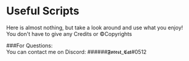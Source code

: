 # Useful Scripts
Here is almost nothing, but take a look around and use what you enjoy!<br />
You don't have to give any Credits or &copy;Copyrights<br />

###For Questions:<br />
You can contact me on Discord: ######𝕱𝖔𝖗𝖊𝖘𝖙_𝕮𝖆𝖙#0512
